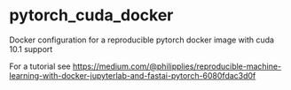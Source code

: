 # pytorch_cuda_docker
Docker configuration for a reproducible pytorch docker image with cuda 10.1 support

For a tutorial see https://medium.com/@philipplies/reproducible-machine-learning-with-docker-jupyterlab-and-fastai-pytorch-6080fdac3d0f
